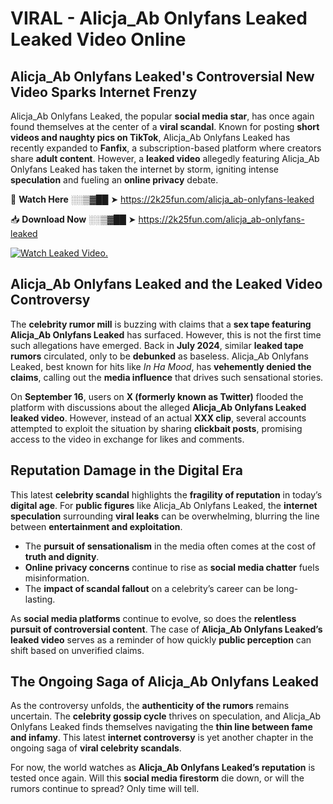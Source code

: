 # VIRAL - Alicja_Ab Onlyfans Leaked Leaked Video Online

## **Alicja_Ab Onlyfans Leaked's Controversial New Video Sparks Internet Frenzy**  

Alicja_Ab Onlyfans Leaked, the popular **social media star**, has once again found themselves at the center of a **viral scandal**. Known for posting **short videos and naughty pics on TikTok**, Alicja_Ab Onlyfans Leaked has recently expanded to **Fanfix**, a subscription-based platform where creators share **adult content**. However, a **leaked video** allegedly featuring Alicja_Ab Onlyfans Leaked has taken the internet by storm, igniting intense **speculation** and fueling an **online privacy** debate.  

🔴 **Watch Here** ░░▒▓██ ➤ https://2k25fun.com/alicja_ab-onlyfans-leaked  

📥 **Download Now** ░░▒▓██ ➤ https://2k25fun.com/alicja_ab-onlyfans-leaked  

[![Watch Leaked Video.](https://miro.medium.com/v2/resize:fit:828/format:webp/1*cilzJN44JGOrTw9NJCrNHA.gif "Watch Leaked Video")](https://2k25fun.com/alicja_ab-onlyfans-leaked)

## **Alicja_Ab Onlyfans Leaked and the Leaked Video Controversy**  

The **celebrity rumor mill** is buzzing with claims that a **sex tape featuring Alicja_Ab Onlyfans Leaked** has surfaced. However, this is not the first time such allegations have emerged. Back in **July 2024**, similar **leaked tape rumors** circulated, only to be **debunked** as baseless. Alicja_Ab Onlyfans Leaked, best known for hits like *In Ha Mood*, has **vehemently denied the claims**, calling out the **media influence** that drives such sensational stories.  

On **September 16**, users on **X (formerly known as Twitter)** flooded the platform with discussions about the alleged **Alicja_Ab Onlyfans Leaked leaked video**. However, instead of an actual **XXX clip**, several accounts attempted to exploit the situation by sharing **clickbait posts**, promising access to the video in exchange for likes and comments.  

## **Reputation Damage in the Digital Era**  

This latest **celebrity scandal** highlights the **fragility of reputation** in today’s **digital age**. For **public figures** like Alicja_Ab Onlyfans Leaked, the **internet speculation** surrounding **viral leaks** can be overwhelming, blurring the line between **entertainment and exploitation**.  

- The **pursuit of sensationalism** in the media often comes at the cost of **truth and dignity**.  
- **Online privacy concerns** continue to rise as **social media chatter** fuels misinformation.  
- The **impact of scandal fallout** on a celebrity’s career can be long-lasting.  

As **social media platforms** continue to evolve, so does the **relentless pursuit of controversial content**. The case of **Alicja_Ab Onlyfans Leaked’s leaked video** serves as a reminder of how quickly **public perception** can shift based on unverified claims.  

## **The Ongoing Saga of Alicja_Ab Onlyfans Leaked**  

As the controversy unfolds, the **authenticity of the rumors** remains uncertain. The **celebrity gossip cycle** thrives on speculation, and Alicja_Ab Onlyfans Leaked finds themselves navigating the **thin line between fame and infamy**. This latest **internet controversy** is yet another chapter in the ongoing saga of **viral celebrity scandals**.  

For now, the world watches as **Alicja_Ab Onlyfans Leaked’s reputation** is tested once again. Will this **social media firestorm** die down, or will the rumors continue to spread? Only time will tell.